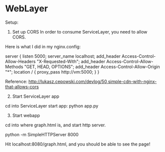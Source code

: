 WebLayer
========

Setup:

1) Set up CORS
In order to consume ServiceLayer, you need to allow CORS.  

Here is what I did in my nginx.config:

server {
    listen       5000;
    server_name  localhost;
    add_header Access-Control-Allow-Headers "X-Requested-With";
    add_header Access-Control-Allow-Methods "GET, HEAD, OPTIONS";
    add_header Access-Control-Allow-Origin "*";
    location / {
        proxy_pass http://vm:5000;
    }
}

Reference: http://lukasz.cepowski.com/devlog/50,simple-cdn-with-nginx-that-allows-cors

2) Start ServiceLayer app

cd into ServiceLayer
start app: python app.py

3) Start webapp

cd into where graph.html is, and start http server.

python -m SimpleHTTPServer 8000

Hit localhost:8080/graph.html, and you should be able to see the page!